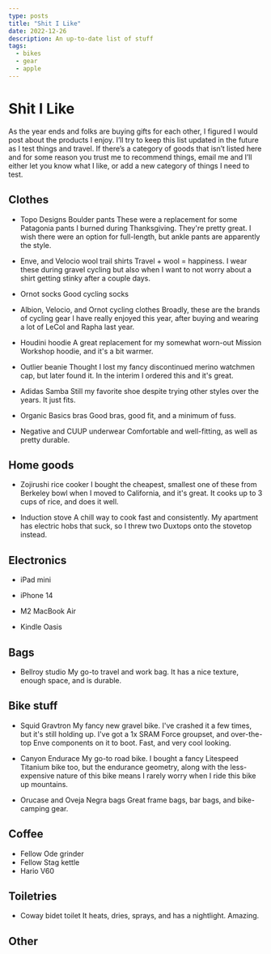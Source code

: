 ```yaml
---
type: posts
title: "Shit I Like"
date: 2022-12-26
description: An up-to-date list of stuff
tags:
  - bikes 
  - gear
  - apple
---
```


# Shit I Like

As the year ends and folks are buying gifts for each other, I figured I would post about the products I enjoy. I’ll try to keep this list updated in the  future as I test things and travel. If there’s a category of goods that isn’t listed here and for some reason you trust me to recommend things, email me and I’ll either let you know what I like, or add a new category of things I need to test.

## Clothes

- Topo Designs Boulder pants
   These were a replacement for some Patagonia pants I burned during Thanksgiving. They're pretty great. I wish there were an option for full-length, but ankle pants are apparently the style.

- Enve, and Velocio wool trail shirts
   Travel + wool = happiness. I wear these during gravel cycling but also when I want to not worry about a shirt getting stinky after a couple days.

- Ornot socks
   Good cycling socks

- Albion, Velocio, and Ornot cycling clothes
   Broadly, these are the brands of cycling gear I have really enjoyed this year, after buying and wearing a lot of LeCol and Rapha last year.

- Houdini hoodie
   A great replacement for my somewhat worn-out Mission Workshop hoodie, and it's a bit warmer.

- Outlier beanie
   Thought I lost my fancy discontinued merino watchmen cap, but later found it. In the interim I ordered this and it's great.

- Adidas Samba
   Still my favorite shoe despite trying other styles over the years. It just fits.

- Organic Basics bras
   Good bras, good fit, and a minimum of fuss.

- Negative and CUUP underwear
   Comfortable and well-fitting, as well as pretty durable.

## Home goods

- Zojirushi rice cooker
   I bought the cheapest, smallest one of these from Berkeley bowl when I moved to California, and it's great. It cooks up to 3 cups of rice, and does it well.

- Induction stove
   A chill way to cook fast and consistently. My apartment has electric hobs that suck, so I threw two Duxtops onto the stovetop instead.

## Electronics

- iPad mini

- iPhone 14

- M2 MacBook Air

- Kindle Oasis

## Bags

- Bellroy studio
   My go-to travel and work bag. It has a nice texture, enough space, and is durable.

## Bike stuff

- Squid Gravtron
   My fancy new gravel bike. I've crashed it a few times, but it's still holding up. I've got a 1x SRAM Force groupset, and over-the-top Enve components on it to boot. Fast, and very cool looking.

- Canyon Endurace
   My go-to road bike. I bought a fancy Litespeed Titanium bike too, but the endurance geometry, along with the less-expensive nature of this bike means I rarely worry when I ride this bike up mountains.

- Orucase and Oveja Negra bags
   Great frame bags, bar bags, and bike-camping gear. 

## Coffee

- Fellow Ode grinder
- Fellow Stag kettle
- Hario V60 

## Toiletries

- Coway bidet toilet
   It heats, dries, sprays, and has a nightlight. Amazing.

## Other
